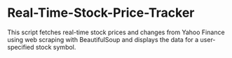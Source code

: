 # Real-Time-Stock-Price-Tracker
This script fetches real-time stock prices and changes from Yahoo Finance using web scraping with BeautifulSoup and displays the data for a user-specified stock symbol.
